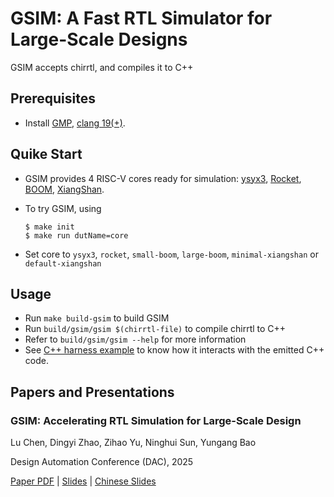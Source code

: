 # GSIM: A Fast RTL Simulator for Large-Scale Designs

GSIM accepts chirrtl, and compiles it to C++

## Prerequisites

+ Install [GMP](https://gmplib.org/), [clang 19(+)](https://clang.llvm.org/).

## Quike Start

+ GSIM provides 4 RISC-V cores ready for simulation: [ysyx3](https://ysyx.oscc.cc/), [Rocket](https://github.com/chipsalliance/rocket-chip), [BOOM](https://github.com/riscv-boom/riscv-boom), [XiangShan](https://github.com/OpenXiangShan/XiangShan).

+ To try GSIM, using
    ```
    $ make init
    $ make run dutName=core
    ```
+ Set core to `ysyx3`, `rocket`, `small-boom`, `large-boom`, `minimal-xiangshan` or `default-xiangshan`

## Usage

+ Run `make build-gsim` to build GSIM
+ Run `build/gsim/gsim $(chirrtl-file)` to compile chirrtl to C++
+ Refer to `build/gsim/gsim --help` for more information
+ See [C++ harness example](https://github.com/jaypiper/simulator/blob/master/emu/emu.cpp) to know how it interacts with the emitted C++ code.


## Papers and Presentations
### GSIM: Accelerating RTL Simulation for Large-Scale Design
Lu Chen, Dingyi Zhao, Zihao Yu, Ninghui Sun, Yungang Bao

Design Automation Conference (DAC), 2025

[Paper PDF](https://github.com/jaypiper/simulator/blob/master/docs/dac-gsim.pdf) | [Slides](https://github.com/jaypiper/simulator/blob/master/docs/2025-6-26-dac.pdf) | [Chinese Slides](https://github.com/jaypiper/simulator/blob/master/docs/2025-4-9.pdf)
